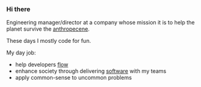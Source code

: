 ### Hi there 

Engineering manager/director at a company whose 
mission it is to help the planet survive the [anthropecene](https://en.wikipedia.org/wiki/Anthropocene).

These days I mostly code for fun.

My day job:

- help developers [flow](https://en.wikipedia.org/wiki/Flow_(psychology))
- enhance society through delivering [software](https://www.royalhaskoningdhv.com/en/challenges/digital-transformation/digital-twins) with my teams
- apply common-sense to uncommon problems



